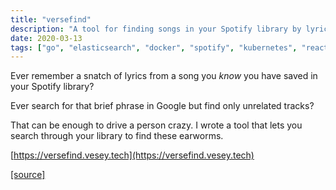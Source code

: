 ```yaml
---
title: "versefind"
description: "A tool for finding songs in your Spotify library by lyrics"
date: 2020-03-13
tags: ["go", "elasticsearch", "docker", "spotify", "kubernetes", "react"]
---
```


Ever remember a snatch of lyrics from a song you _know_ you have saved in your Spotify library?

Ever search for that brief phrase in Google but find only unrelated tracks?

That can be enough to drive a person crazy. I wrote a tool that lets you search through your library to find these earworms.

[https://versefind.vesey.tech](https://versefind.vesey.tech)

[[source]](https://git.vesey.tech/will/versefind)
